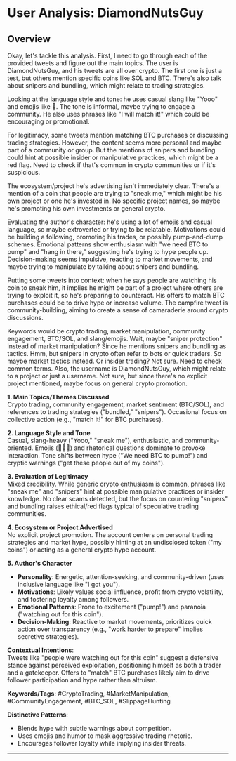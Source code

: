 # User Analysis: DiamondNutsGuy

## Overview

<think>
Okay, let's tackle this analysis. First, I need to go through each of the provided tweets and figure out the main topics. The user is DiamondNutsGuy, and his tweets are all over crypto. The first one is just a test, but others mention specific coins like SOL and BTC. There's also talk about snipers and bundling, which might relate to trading strategies.

Looking at the language style and tone: he uses casual slang like "Yooo" and emojis like 👀. The tone is informal, maybe trying to engage a community. He also uses phrases like "I will match it!" which could be encouraging or promotional.

For legitimacy, some tweets mention matching BTC purchases or discussing trading strategies. However, the content seems more personal and maybe part of a community or group. But the mentions of snipers and bundling could hint at possible insider or manipulative practices, which might be a red flag. Need to check if that's common in crypto communities or if it's suspicious.

The ecosystem/project he's advertising isn't immediately clear. There's a mention of a coin that people are trying to "sneak me," which might be his own project or one he's invested in. No specific project names, so maybe he's promoting his own investments or general crypto.

Evaluating the author's character: he's using a lot of emojis and casual language, so maybe extroverted or trying to be relatable. Motivations could be building a following, promoting his trades, or possibly pump-and-dump schemes. Emotional patterns show enthusiasm with "we need BTC to pump" and "hang in there," suggesting he's trying to hype people up. Decision-making seems impulsive, reacting to market movements, and maybe trying to manipulate by talking about snipers and bundling.

Putting some tweets into context: when he says people are watching his coin to sneak him, it implies he might be part of a project where others are trying to exploit it, so he's preparing to counteract. His offers to match BTC purchases could be to drive hype or increase volume. The campfire tweet is community-building, aiming to create a sense of camaraderie around crypto discussions.

Keywords would be crypto trading, market manipulation, community engagement, BTC/SOL, and slang/emojis. Wait, maybe "sniper protection" instead of market manipulation? Since he mentions snipers and bundling as tactics. Hmm, but snipers in crypto often refer to bots or quick traders. So maybe market tactics instead. Or insider trading? Not sure. Need to check common terms. Also, the username is DiamondNutsGuy, which might relate to a project or just a username. Not sure, but since there's no explicit project mentioned, maybe focus on general crypto promotion.
</think>

**1. Main Topics/Themes Discussed**  
Crypto trading, community engagement, market sentiment (BTC/SOL), and references to trading strategies ("bundled," "snipers"). Occasional focus on collective action (e.g., "match it!" for BTC purchases).  

**2. Language Style and Tone**  
Casual, slang-heavy ("Yooo," "sneak me"), enthusiastic, and community-oriented. Emojis (👀🔥🔥) and rhetorical questions dominate to provoke interaction. Tone shifts between hype ("We need BTC to pump!") and cryptic warnings ("get these people out of my coins").  

**3. Evaluation of Legitimacy**  
Mixed credibility. While generic crypto enthusiasm is common, phrases like "sneak me" and "snipers" hint at possible manipulative practices or insider knowledge. No clear scams detected, but the focus on countering "snipers" and bundling raises ethical/red flags typical of speculative trading communities.  

**4. Ecosystem or Project Advertised**  
No explicit project promotion. The account centers on personal trading strategies and market hype, possibly hinting at an undisclosed token ("my coins") or acting as a general crypto hype account.  

**5. Author's Character**  
- **Personality**: Energetic, attention-seeking, and community-driven (uses inclusive language like "I got you").  
- **Motivations**: Likely values social influence, profit from crypto volatility, and fostering loyalty among followers.  
- **Emotional Patterns**: Prone to excitement ("pump!") and paranoia ("watching out for this coin").  
- **Decision-Making**: Reactive to market movements, prioritizes quick action over transparency (e.g., "work harder to prepare" implies secretive strategies).  

**Contextual Intentions**:  
Tweets like "people were watching out for this coin" suggest a defensive stance against perceived exploitation, positioning himself as both a trader and a gatekeeper. Offers to "match" BTC purchases likely aim to drive follower participation and hype rather than altruism.  

**Keywords/Tags**: #CryptoTrading, #MarketManipulation, #CommunityEngagement, #BTC_SOL, #SlippageHunting  

**Distinctive Patterns**:  
- Blends hype with subtle warnings about competition.  
- Uses emojis and humor to mask aggressive trading rhetoric.  
- Encourages follower loyalty while implying insider threats.
---
